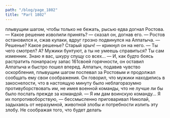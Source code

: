 ```yaml
---
path: "/blog/page_1802"
title: "Part 1802"
---
```


плывущим шагом, чтобы только не бежать, рысью едва догнал Ростова.
— Какое решение изволили принять? — сказал он, догнав его. — Ростов остановился и, сжав кулаки, вдруг грозно подвинулся на Алпатыча.
— Решенье? Какое решенье? Старый хрыч! — крикнул он на него. — Ты чего смотрел? А? Мужики бунтуют, а ты не умеешь справиться? Ты сам изменник. Знаю я вас, шкуру спущу со всех... — И, как будто боясь растратить понапрасну запас 161своей горячности, он оставил Алпатыча и быстро пошел вперед. Алпатыч, подавив чувство оскорбления, плывущим шагом поспевал за Ростовым и продолжал сообщать ему свои соображения. Он говорил, что мужики находились в закоснелости, что в настоящую минуту было неблагоразумно противуборствовать им, не имея военной команды, что не лучше ли бы было послать прежде за командой.
— Я им дам воинскую команду... Я их попротивоборствую, — бессмысленно приговаривал Николай, задыхаясь от неразумной, животной злобы и потребности излить эту злобу. Не соображая того, что будет делать
